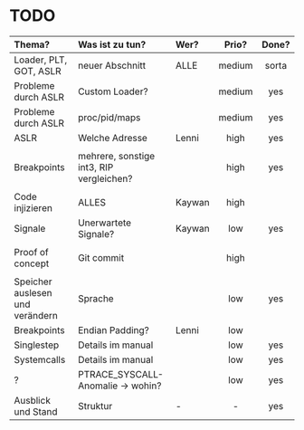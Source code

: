 # TODO

|                          Thema? 	| Was ist zu tun?                                 	| Wer? 	| Prio? 	| Done? 	|
| :-------------------------------  |:------------------------------------------------	|:----- |:-------:|:-------:|
| Loader, PLT, GOT, ASLR          	| neuer Abschnitt                                 	|   ALLE   	|     medium  	|    sorta   	|
| Probleme durch ASLR             	| Custom Loader?                                  	|      	|    medium   	|   yes    	|
|    Probleme durch ASLR            | proc/pid/maps                                   	|      	|     medium  	|    yes  	|
| ASLR                            	| Welche Adresse                                  	|  Lenni    	|     high  	|   yes    	|
|                                   |                                                   |       |          |         |
| Breakpoints                     	| mehrere, sonstige int3, RIP vergleichen?        	|      	|      high 	|   yes    	|
|                                   |                                                   |       |          |         |
| Code injizieren                 	| ALLES                                           	|    Kaywan  	|     high  	|       	|
| Signale                         	|  Unerwartete Signale? 	                          |   Kaywan   	|    low   	|     yes  	|
|                                   |                                                   |       |          |         |
| Proof of concept                	| Git commit                                      	|      	|    high   	|       	|
|                                   |                                                   |       |          |         |
| Speicher auslesen und verändern 	| Sprache                                         	|      	|     low  	|    yes   	|
| Breakpoints                     	| Endian Padding?                                 	|    Lenni  	|     low  	|       	|
| Singlestep                      	| Details im manual                               	|      	|      low 	|    yes   	|
| Systemcalls                     	| Details im manual                               	|      	|     low  	|    yes   	|
| ?                               	| PTRACE_SYSCALL-Anomalie -> wohin?               	|      	|      low 	|    yes   	|
| Ausblick und Stand              	| Struktur                                        	|   -   	|    -   	|     yes	|
